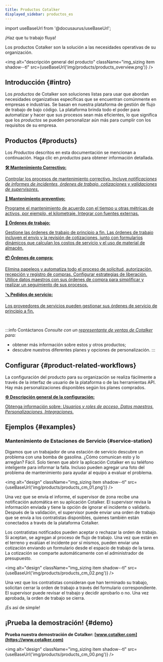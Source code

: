```yaml
---
title: Productos Cotalker
displayed_sidebar: productos_es
---
```


import useBaseUrl from '@docusaurus/useBaseUrl';

<span className="align-center text-center hero__title">¡Haz que tu trabajo fluya!</span>

<span className="align-center text-center hero__subtitle">Los productos Cotalker son la solución a las necesidades operativas de su organización.</span>
<br/>

<img alt="descripción general del producto" className="img_sizing item shadow--tl" src={useBaseUrl('img/products/products_overview.png')} />
<br/>

## Introducción {#intro}

Los _productos_ de Cotalker son soluciones listas para usar que abordan necesidades organizativas específicas que se encuentran comúnmente en empresas e industrias. Se basan en nuestra plataforma de gestión de flujo de trabajo de bajo código. La plataforma brinda todo el poder para automatizar y hacer que sus procesos sean más eficientes, lo que significa que los _productos_ se pueden personalizar aún más para cumplir con los requisitos de su empresa.

## Productos {#products}

Los _Productos_ descritos en esta documentación se mencionan a continuación. Haga clic en _productos_ para obtener información detallada.

<div className="container">
<div className="row">

<div className="col col--12 margin-bottom--lg">
<a className="card2 padding--lg cardContainer_qNfC" href="/docs/productos_es/corrective_maintenance/cm_overview">

<span className="hero__subtitle"><b>🛠 Mantenimiento Correctivo:</b></span>

Controlar los procesos de mantenimiento correctivo. Incluye _notificaciones de informes de incidentes_, _órdenes de trabajo_, _cotizaciones_ y _validaciones de supervisores_.

</a>
</div>

<div className="col col--12 margin-bottom--lg">
<a className="card2 padding--lg cardContainer_qNfC" href="/docs/products/preventive_maintenance/pm_overview">

<span className="hero__subtitle"><b>📅 Mantenimiento preventivo:</b></span>

Programe el mantenimiento de acuerdo con el tiempo u otras métricas de activos, por ejemplo, el kilometraje. Integrar con fuentes externas.

</a>
</div>

<div className="col col--12 margin-bottom--lg">
<a className="card2 padding--lg cardContainer_qNfC" href="/docs/products/work_order_product/wo_overview">

<span className="hero__subtitle"><b>🧾 Órdenes de trabajo:</b></span>

Gestione las órdenes de trabajo de principio a fin. Las órdenes de trabajo incluyen el envío y la revisión de cotizaciones, junto con formularios dinámicos que calculan los costos de servicio y el uso de material de almacén.

</a>
</div>

<div className="col col--12 margin-bottom--lg">
<a className="card2 padding--lg cardContainer_qNfC" href="/docs/products/purchase_order_product/po_overview">

<span className="hero__subtitle"><b>📦 Órdenes de compra:</b></span>

Elimina papeleos y automatiza todo el proceso de solicitud, autorización, recepción y registro de compras. Configurar estrategias de liberación. Utilice datos maestros con sus órdenes de compra para simplificar y realizar un seguimiento de sus procesos.

</a>
</div>

<div className="col col--12 margin-bottom--lg">
<a className="card2 padding--lg cardContainer_qNfC" href="/docs/products/service_orders/so_overview">

<span className="hero__subtitle"><b>🪛 Pedidos de servicio:</b></span>

Los proveedores de servicios pueden gestionar sus órdenes de servicio de principio a fin.

</a>
</div>

</div>
</div>
<br/>


:::info Contáctanos
_Consulte con un [representante de ventas de Cotalker](/docs/support/commercial) para:_
- obtener más información sobre estos y otros productos;
- descubre nuestros diferentes planes y opciones de personalización.
:::

## Configurar {#product-related-workflows}
La configuración del producto para su organización se realiza fácilmente a través de la interfaz de usuario de la plataforma o de las herramientas API. Hay más personalizaciones disponibles según los planes comprados.

<div className="contenedor">
<div className="fila">

<div className="col col--12 margen inferior--lg">
<a className="card2 padding--lg cardContainer_qNfC" href="/docs/products/setup/setup_overview">

<span className="hero__subtitle"><b>⚙️ Descripción general de la configuración:</b></span>

Obtenga información sobre: ​​_Usuarios y roles de acceso_, _Datos maestros_, _Personalizaciones_, _Integraciones_.

</a>
</div>

</div>
</div>


## Ejemplos {#examples}
### Mantenimiento de Estaciones de Servicio {#service-station}

Digamos que un trabajador de una estación de servicio descubre un problema con una bomba de gasolina. ¿Cómo comunican esto y lo arreglan? Fácil. Solo tienen que abrir la aplicación Cotalker en su teléfono inteligente para informar la falla. Incluso pueden agregar una foto del problema de mantenimiento para ayudar al equipo a evaluar el problema.

<img alt="design" className="img_sizing item shadow--tl" src={useBaseUrl('img/products/products_cm_01.png')} />
<br/>

Una vez que se envía el informe, el supervisor de zona recibe una notificación automática en su aplicación Cotalker. El supervisor revisa la información enviada y tiene la opción de ignorar el incidente o validarlo. Después de la validación, el supervisor puede enviar una orden de trabajo que se envía a los contratistas disponibles, quienes también están conectados a través de la plataforma Cotalker.

Los contratistas notificados pueden aceptar o rechazar la orden de trabajo. Si aceptan, se agregan al proceso de flujo de trabajo. Una vez que están en el terreno y evalúan el incidente por sí mismos, pueden enviar una cotización enviando un formulario desde el espacio de trabajo de la tarea. La cotización se comparte automáticamente con el administrador de presupuesto.

<img alt="design" className="img_sizing item shadow--tl" src={useBaseUrl('img/products/products_cm_02.png')} />
<br/>

Una vez que los contratistas consideran que han terminado su trabajo, solicitan cerrar la orden de trabajo a través del formulario correspondiente. El supervisor puede revisar el trabajo y decidir aprobarlo o no. Una vez aprobada, la orden de trabajo se cierra.

¡Es así de simple!


## ¡Prueba la demostración! {#demo}

**Prueba nuestra demostración de Cotalker: [www.cotalker.com](https://www.cotalker.com)**

<img alt="design" className="img_sizing item shadow--tl" src={useBaseUrl('img/products/products_cm_00.png')} />
<br/>